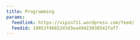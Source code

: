 ```yaml
---
title: Programming
params:
  feedlink: https://vipin711.wordpress.com/feed/
  feedid: 19853f46652d3d3ea49423038542faf7
---
```

